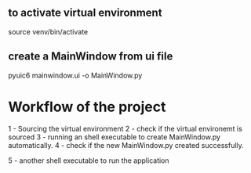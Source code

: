 
## to activate virtual environment 

source venv/bin/activate


## create a MainWindow from ui file 

pyuic6 mainwindow.ui -o MainWindow.py 


# Workflow of the project 

1 - Sourcing the virtual environment 
2 - check if the virtual environemt is sourced 
3 - running an shell executable to create MainWindow.py automatically.
4 - check if the new MainWindow.py created successfully.

5 - another shell executable to run the application 






